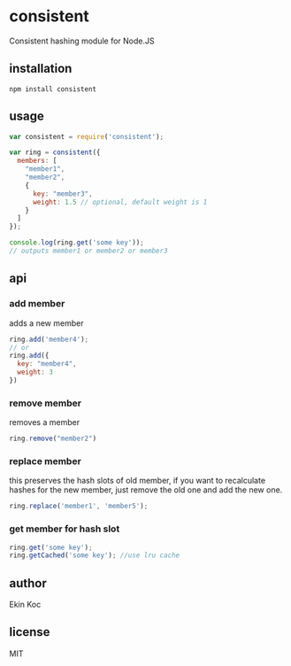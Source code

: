 # consistent
Consistent hashing module for Node.JS

## installation

```
npm install consistent
```

## usage

```js
var consistent = require('consistent');

var ring = consistent({
  members: [
    "member1",
    "member2",
    {
      key: "member3",
      weight: 1.5 // optional, default weight is 1
    }
  ]
});

console.log(ring.get('some key'));
// outputs member1 or member2 or member3
```

## api

### add member
adds a new member

```js
ring.add('member4');
// or
ring.add({
  key: "member4",
  weight: 3
})
```

### remove member
removes a member

```js
ring.remove("member2")
```

### replace member
this preserves the hash slots of old member, if you want to recalculate hashes for the new member, just remove the old one and add the new one.

```js
ring.replace('member1', 'member5');
```

### get member for hash slot

```js
ring.get('some key');
ring.getCached('some key'); //use lru cache
```

## author
Ekin Koc

## license
MIT
